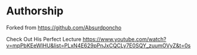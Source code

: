 # Authorship
 Forked from https://github.com/Absurdponcho
 
 Check Out His Perfect Lecture https://www.youtube.com/watch?v=mpPbKEeWIHU&list=PLxN4E629pPnJxCQCLy7E0SQY_zuumOVyZ&t=0s

